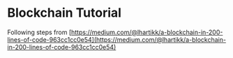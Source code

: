 # Blockchain Tutorial

Following steps from [https://medium.com/@lhartikk/a-blockchain-in-200-lines-of-code-963cc1cc0e54](https://medium.com/@lhartikk/a-blockchain-in-200-lines-of-code-963cc1cc0e54)